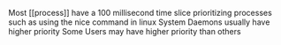 Most [[process]] have a 100 millisecond time slice
prioritizing processes such as using the nice command in linux
System Daemons usually have higher priority
Some Users may have higher priority than others